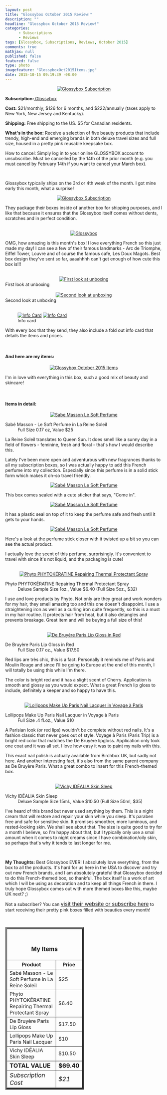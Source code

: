 ```yaml
---
layout: post
title: "Glossybox October 2015 Review!"
description: ""
headline: "Glossybox October 2015 Review!"
categories: 
      - Subscriptions
      - Reviews
tags: [Glossybox, Subscriptions, Reviews, October 2015]
comments: true
mathjax: null
published: false
featured: false
type: photo
imagefeature: "GlossyboxOct2015Items.jpg"
date: 2015-10-15 09:19:39 -08:00
---
```


<center><a href="https://www.glossybox.com/referal?CI=MTMzODY3" target="_blank">
<img src="/images//GlossyboxOct2015Package.jpg" border="0" style="border:none;max-width:100%;" alt="Glossybox Subscription" />
</a></center>
<p><b>Subscription:</b><a href="https://www.glossybox.com/referal?CI=MTMzODY3" target="_blank"> Glossybox</a></p>
<p><b>Cost:</b> $21/monthly, $126 for 6 months, and $222/annually (taxes apply to New York, New Jersey and Kentucky).</p>
<p><b>Shipping:</b> Free shipping to the US. $5 for Canadian residents.</p>
<p><b>What's in the box:</b> Receive a selection of five beauty products that include trendy, high-end and emerging brands in both deluxe travel sizes and full size, housed in a pretty pink reusable keepsake box.</p>
<p>How to cancel: Simply log in to your online GLOSSYBOX account to unsubscribe. Must be cancelled by the 14th of the prior month (e.g. you must cancel by February 14th if you want to cancel your March box).</p>
<br>

<p>Glossybox typically ships on the 3rd or 4th week of the month. I got mine early this month, what a surprise!</p>

<center><a href="https://www.glossybox.com/referal?CI=MTMzODY3" target="_blank">
<img src="/images//GlossyboxOct2015OpenPackage.jpg" border="0" style="border:none;max-width:100%;" alt="Glossybox Subscription" />
</a></center>

<p>They package their boxes inside of another box for shipping purposes, and I like that because it ensures that the Glossybox itself comes without dents, scratches and in perfect condition.</p>

<br>

<center><a href="https://www.glossybox.com/referal?CI=MTMzODY3" target="_blank">
<img src="/images//GlossyboxOct2015Box.jpg" border="0" style="border:none;max-width:100%;" alt="Glossybox" />
</a></center>

<p>OMG, how amazing is this month's box! I love everything French so this just made my day! I can see a few of their famous landmarks - Arc de Triomphe, Eiffel Tower, Louvre and of course the famous cafe, Les Doux Magots. Best box design they've sent so far, aaaahhhh can't get enough of how cute this box is!!!</p>

<br>

<center><a href="https://www.glossybox.com/referal?CI=MTMzODY3" target="_blank">
<img src="/images//GlossyboxOct2015OpenBox.jpg" border="0" style="border:none;max-width:100%;" alt="First look at unboxing" />
</a></center>
<figcaption>First look at unboxing</figcaption>

<br>

<center><a href="https://www.glossybox.com/referal?CI=MTMzODY3" target="_blank">
<img src="/images//GlossyboxOct2015OpenBox2.jpg" border="0" style="border:none;max-width:100%;" alt="Second look at unboxing" />
</a></center>
<figcaption>Second look at unboxing</figcaption>

<br>

<figure class="half">
            <a href="https://www.glossybox.com/referal?CI=MTMzODY3" target="_blank"> <img src="/images/GlossyboxOct2015Info.jpg" border="0" style="border:none;max-width:100%;" alt="Info Card" /></a>
            <a href="https://www.glossybox.com/referal?CI=MTMzODY3" target="_blank"> <img src="/images/GlossyboxOct2015Info2.jpg" border="0" style="border:none;max-width:100%;" alt="Info Card" /></a>
            <figcaption>Info card</figcaption>
</figure>

<p>With every box that they send, they also include a fold out info card that details the items and prices.</p>

<br>

<H4>And here are my items:</H4>

<center><a href="https://www.glossybox.com/referal?CI=MTMzODY3" target="_blank">
<img src="/images//GlossyboxOct2015Items.jpg" border="0" style="border:none;max-width:100%;" alt="Glossybox October 2015 Items" />
</a></center>

<p>I'm in love with everything in this box, such a good mix of beauty and skincare!</p>

<br>

<H4>Items in detail:</H4>

<center><a href="https://www.glossybox.com/referal?CI=MTMzODY3" target="_blank">
<img src="/images/GlossyboxOct2015SabeMassonPerfume.jpg" border="0" style="border:none;max-width:100%;" alt="Sabe Masson Le Soft Perfume" />
</a></center>

<DL>
<DT>Sabé Masson - Le Soft Perfume in La Reine Soleil</DT>
<DD>Full Size 0.17 oz, Value $25</DD>
</DL>

<p>La Reine Soleil translates to Queen Sun. It does smell like a sunny day in a field of flowers - feminine, fresh and floral - that's how I would describe this.</p>

<p>Lately I've been more open and adventurous with new fragrances thanks to all my subscription boxes, so I was actually happy to add this French perfume into my collection. Especially since this perfume is in a solid stick form which makes it oh-so travel friendly.</p>

<center><a href="https://www.glossybox.com/referal?CI=MTMzODY3" target="_blank">
<img src="/images/GlossyboxOct2015SabeMassonPerfume2.jpg" border="0" style="border:none;max-width:100%;" alt="Sabé Masson Le Soft Perfume" />
</a></center>

<p>This box comes sealed with a cute sticker that says, "Come in".</p>

<center><a href="https://www.glossybox.com/referal?CI=MTMzODY3" target="_blank">
<img src="/images/GlossyboxOct2015SabeMassonPerfume3.jpg" border="0" style="border:none;max-width:100%;" alt="Sabé Masson Le Soft Perfume" />
</a></center>

<p>It has a plastic seal on top of it to keep the perfume safe and fresh until it gets to your hands.</p>

<center><a href="https://www.glossybox.com/referal?CI=MTMzODY3" target="_blank">
<img src="/images/GlossyboxOct2015SabeMassonPerfume4.jpg" border="0" style="border:none;max-width:100%;" alt="Sabé Masson Le Soft Perfume" />
</a></center>

<p>Here's a look at the perfume stick closer with it twisted up a bit so you can see the actual product.</p>

<p>I actually love the scent of this perfume, surprisingly. It's convenient to travel with since it's not liquid, and the packaging is cute!</p>

<br>

<center><a href="https://www.glossybox.com/referal?CI=MTMzODY3" target="_blank">
<img src="/images/GlossyboxOct2015PhytoPhytokeratineRepairingThermalProtectantSpray.jpg" border="0" style="border:none;max-width:100%;" alt="Phyto PHYTOKÉRATINE Repairing Thermal Protectant Spray" />
</a></center>

<DL>
<DT>Phyto PHYTOKÉRATINE Repairing Thermal Protectant Spray</DT>
<DD>Deluxe Sample Size 1oz., Value $6.40 (Full Size 5oz., $32)</DD>
</DL>

<p>I use and love products by Phyto. Not only are they great and work wonders for my hair, they smell amazing too and this one doesn't disappoint. I use a straightening iron as well as a curling iron quite frequently, so this is a must in my hair routine. It protects hair from heat, but it also detangles and prevents breakage. Great item and will be buying a full size of this!</p>

<br>

<center><a href="https://www.glossybox.com/referal?CI=MTMzODY3" target="_blank">
<img src="/images/GlossyboxOct2015DeBruyereParisRedLipgloss" border="0" style="border:none;max-width:100%;" alt="De Bruyère Paris Lip Gloss in Red" />
</a></center>

<DL>
<DT>De Bruyère Paris Lip Gloss in Red</DT>
<DD>Full Size 0.17 oz., Value $17.50</DD>
</DL>

<p>Red lips are très chic, this is a fact. Personally it reminds me of Paris and Moulin Rouge and since I'll be going to Europe at the end of this month, I will totally be using this while I'm there.</p>

<p>The color is bright red and it has a slight scent of Cherry. Application is smooth and glossy as you would expect. What a great French lip gloss to include, definitely a keeper and so happy to have this.</p>

<br>

<center><a href="https://www.glossybox.com/referal?CI=MTMzODY3" target="_blank">
<img src="/images/GlossyboxOct2015LollipopsMakeUpParisNailLacquerVoyageAParis.jpg" border="0" style="border:none;max-width:100%;" alt="Lollipops Make Up Paris Nail Lacquer in Voyage à Paris" />
</a></center>

<DL>
<DT>Lollipops Make Up Paris Nail Lacquer in Voyage à Paris</DT>
<DD>Full Size .4 fl.oz., Value $10</DD>
</DL>

<p>A Parisian look (or red lips) wouldn't be complete without red nails. It's a fashion classic that never goes out of style. Voyage à Paris (Paris Trip) is a bright red color that matches the De Bruyère lipgloss. Application only took one coat and it was all set. I love how easy it was to paint my nails with this.</p>

<p>This exact nail polish is actually available from Birchbox UK, but sadly not here. And another interesting fact, it's also from the same parent company as De Bruyère Paris. What a great combo to insert for this French-themed box.</p> 

<br>

<center><a href="https://www.glossybox.com/referal?CI=MTMzODY3" target="_blank">
<img src="/images/GlossyboxOct2015VichyIdealiaSkinSleep.jpg" border="0" style="border:none;max-width:100%;" alt="Vichy IDÉALIA Skin Sleep" />
</a></center>

<DL>
<DT>Vichy IDÉALIA Skin Sleep</DT>
<DD>Deluxe Sample Size 15ml., Value $10.50 (Full Size 50ml, $35)</DD>
</DL>

<p>I've heard of this brand but never used anything by them. This is a night cream that will restore and repair your skin while you sleep. It's paraben free and safe for sensitive skin. It promises smoother, more luminous, and rested-looking skin. We shall see about that. The size is quite good to try for a month I believe, so I'm happy about that, but I typically only use a smal amount when it comes to night creams since I have combination/oily skin, so perhaps that's why it tends to last longer for me.</p>

<br>

<p><i class="icon-exclamation-sign"></i><b> My Thoughts:</b> Best Glossybox EVER! I absolutely love everything, from the box to all the products. It's hard for us here in the USA to discover and try out new French brands, and I am absolutely grateful that Glossybox decided to do this French-themed box, so thankful. The box itself is a work of art which I will be using as decoration and to keep all things French in there. I truly hope Glossybox comes out with more themed boxes like this, maybe UK next? ;)</p>

<p>Not a subscriber? You can <a href="https://www.glossybox.com/referal?CI=MTMzODY3"><big>visit their website or subscribe here</big></a> to start receiving their pretty pink boxes filled with beauties every month!</p>
<br>

<TABLE  BORDER="5" style="width:50%">
   <TR>
      <TH COLSPAN="2">
         <H3><BR><center>My Items</center></H3>
      </TH>
   </TR>
      <TH>Product</TH>
      <TH>Price</TH>
  <TR>
      <TD>Sabé Masson - Le Soft Perfume in La Reine Soleil</TD>
      <TD>$25</TD>
   </TR>
   <TR>
      <TD>Phyto PHYTOKÉRATINE Repairing Thermal Protectant Spray</TD>
      <TD>$6.40</TD>
   </TR>
  <TR>
      <TD>De Bruyère Paris Lip Gloss</TD>
      <TD>$17.50</TD>
   </TR>
   <TR>
      <TD>Lollipops Make Up Paris Nail Lacquer</TD>
      <TD>$10</TD>
   </TR>
   <TR>
      <TD>Vichy IDÉALIA Skin Sleep</TD>
      <TD>$10.50</TD>
   </TR>
   <TR>
      <TD><b><big>TOTAL VALUE</big></b></TD>
      <TD><b><big>$69.40</big></b></TD>
   </TR>
   <TR>
      <TD><i><big>Subscription Cost</big></i></TD>
      <TD><i><big>$21</big></i></TD>
   </TR>
</TABLE>
